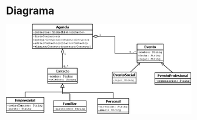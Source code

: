 # Diagrama
![imagen](https://github.com/aleju03/POO-2023/blob/main/Agenda%20(GUI%20agregado)/diagrama/AgendaDiagram.png?raw=true)
